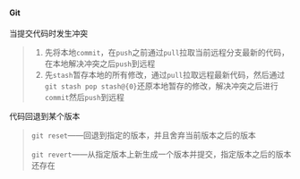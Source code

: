 #### Git

当提交代码时发生冲突

> 1. 先将本地`commit`，在`push`之前通过`pull`拉取当前远程分支最新的代码，在本地解决冲突之后`push`到远程
> 2. 先`stash`暂存本地的所有修改，通过`pull`拉取远程最新代码，然后通过`git stash pop stash@{0}`还原本地暂存的修改，解决冲突之后进行`commit`然后`push`到远程

代码回退到某个版本

> `git reset`——回退到指定的版本，并且舍弃当前版本之后的版本
>
> `git revert`——从指定版本上新生成一个版本并提交，指定版本之后的版本还存在